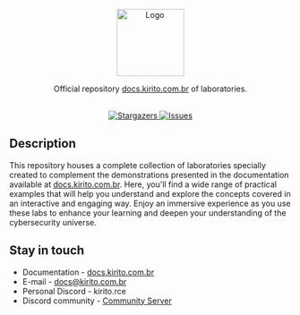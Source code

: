 <p align="center">
  <a href="http://docs.kirito.com.br/" target="blank">
    <img 
src="https://cdn.discordapp.com/attachments/534943823336439808/1131982081841430628/logo_green.png" 
width="120" alt="Logo" />
  </a>
</p>

<p align="center">
  <p align="center">
   Official repository <a href="https://docs.kirito.com.br" target="blank">docs.kirito.com.br</a> of 
laboratories.
    <br/>
    <br/>
  </p>
</p>

<p align="center">
  <a href="https://github.com/hackingforce/wiki.hackingforce.com.br" target="_blank">
    <img src="https://img.shields.io/github/stars/hackingforce/wiki.hackingforce.com.br" 
alt="Stargazers" />
  </a>
  <a href="https://github.com/hackingforce/wiki.hackingforce.com.br" target="_blank">
    <img src="https://img.shields.io/github/issues/hackingforce/wiki.hackingforce.com.br" alt="Issues" 
/>
  </a>
</p>

## Description
This repository houses a complete collection of laboratories specially created to complement the 
demonstrations presented in the documentation available at 
[docs.kirito.com.br](https://docs.kirito.com.br). Here, you'll find a wide range of practical examples 
that will help you understand and explore the concepts covered in an interactive and engaging way. 
Enjoy an immersive experience as you use these labs to enhance your learning and deepen your 
understanding of the cybersecurity universe.

## Stay in touch

* Documentation - [docs.kirito.com.br](https://docs.kirito.com.br)
* E-mail - [docs@kirito.com.br](mailto:docs@hackingforce.com.br)
* Personal Discord - kirito.rce
* Discord community - [Community Server](https://discord.gg/2QRkgT3CM3)

